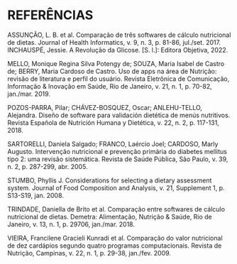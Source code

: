 # REFERÊNCIAS

ASSUNÇÃO, L. B. et al. Comparação de três softwares de cálculo nutricional de dietas. Journal of Health Informatics, v. 9, n. 3, p. 81-86, jul./set. 2017.
INCHAUSPÉ, Jessie. A Revolução da Glicose. [S. l.]: Editora Objetiva, 2022.

MELLO, Monique Regina Silva Potengy de; SOUZA, Maria Isabel de Castro de; BERRY, Maria Cardoso de Castro. Uso de apps na área de Nutrição: revisão de literatura e perfil do usuário. Revista Eletrônica de Comunicação, Informação & Inovação em Saúde, Rio de Janeiro, v. 21, n. 1, p. 70-82, jan./mar. 2019.

POZOS-PARRA, Pilar; CHÁVEZ-BOSQUEZ, Oscar; ANLEHU-TELLO, Alejandra. Diseño de software para validación dietética de menús nutritivos. Revista Española de Nutrición Humana y Dietética, v. 22, n. 2, p. 117-131, 2018.

SARTORELLI, Daniela Salgado; FRANCO, Laércio Joel; CARDOSO, Marly Augusto. Intervenção nutricional e prevenção primária do diabetes mellitus tipo 2: uma revisão sistemática. Revista de Saúde Pública, São Paulo, v. 39, n. 2, p. 287-299, abr. 2005.

STUMBO, Phyllis J. Considerations for selecting a dietary assessment system. Journal of Food Composition and Analysis, v. 21, Supplement 1, p. S13-S19, jan. 2008.

TRINDADE, Daniella de Brito et al. Comparação entre softwares de cálculo nutricional de dietas. Demetra: Alimentação, Nutrição & Saúde, Rio de Janeiro, v. 13, n. 1, p. 29706, jan./mar. 2018.

VIEIRA, Francilene Gracieli Kunradi et al. Comparação do valor nutricional de dez cardápios segundo quatro programas computacionais. Revista de Nutrição, Campinas, v. 22, n. 1, p. 29-38, jan./fev. 2009.
